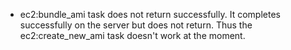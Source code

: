 * ec2:bundle_ami task does not return successfully. It completes successfully on the server but does not return. Thus the ec2:create_new_ami task doesn't work at the moment.